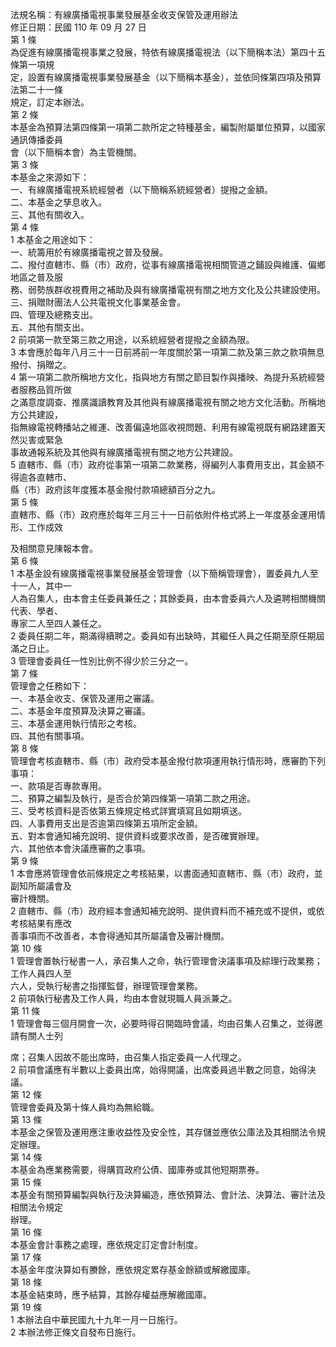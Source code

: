 法規名稱：有線廣播電視事業發展基金收支保管及運用辦法  
修正日期：民國 110 年 09 月 27 日  
第 1 條  
為促進有線廣播電視事業之發展，特依有線廣播電視法（以下簡稱本法）第四十五條第一項規  
定，設置有線廣播電視事業發展基金（以下簡稱本基金），並依同條第四項及預算法第二十一條  
規定，訂定本辦法。  
第 2 條  
本基金為預算法第四條第一項第二款所定之特種基金，編製附屬單位預算，以國家通訊傳播委員  
會（以下簡稱本會）為主管機關。  
第 3 條  
本基金之來源如下：  
一、有線廣播電視系統經營者（以下簡稱系統經營者）提撥之金額。  
二、本基金之孳息收入。  
三、其他有關收入。  
第 4 條  
1 本基金之用途如下：  
一、統籌用於有線廣播電視之普及發展。  
二、撥付直轄市、縣（市）政府，從事有線廣播電視相關管道之鋪設與維護、偏鄉地區之普及服  
務、弱勢族群收視費用之補助及與有線廣播電視有關之地方文化及公共建設使用。  
三、捐贈財團法人公共電視文化事業基金會。  
四、管理及總務支出。  
五、其他有關支出。  
2 前項第一款至第三款之用途，以系統經營者提撥之金額為限。  
3 本會應於每年八月三十一日前將前一年度關於第一項第二款及第三款之款項無息撥付、捐贈之。  
4 第一項第二款所稱地方文化，指與地方有關之節目製作與播映、為提升系統經營者服務品質所做  
之滿意度調查、推廣識讀教育及其他與有線廣播電視有關之地方文化活動。所稱地方公共建設，  
指無線電視轉播站之維運、改善偏遠地區收視問題、利用有線電視既有網路建置天然災害或緊急  
事故通報系統及其他與有線廣播電視有關之地方公共建設。  
5 直轄市、縣（市）政府從事第一項第二款業務，得編列人事費用支出，其金額不得逾各直轄市、  
縣（市）政府該年度獲本基金撥付款項總額百分之九。  
第 5 條  
直轄市、縣（市）政府應於每年三月三十一日前依附件格式將上一年度基金運用情形、工作成效  


及相關意見陳報本會。  
第 6 條  
1 本基金設有線廣播電視事業發展基金管理會（以下簡稱管理會），置委員九人至十一人，其中一  
人為召集人，由本會主任委員兼任之；其餘委員，由本會委員六人及遴聘相關機關代表、學者、  
專家二人至四人兼任之。  
2 委員任期二年，期滿得續聘之。委員如有出缺時，其繼任人員之任期至原任期屆滿之日止。  
3 管理會委員任一性別比例不得少於三分之一。  
第 7 條  
管理會之任務如下：  
一、本基金收支、保管及運用之審議。  
二、本基金年度預算及決算之審議。  
三、本基金運用執行情形之考核。  
四、其他有關事項。  
第 8 條  
管理會考核直轄市、縣（市）政府受本基金撥付款項運用執行情形時，應審酌下列事項：  
一、款項是否專款專用。  
二、預算之編製及執行，是否合於第四條第一項第二款之用途。  
三、受考核資料是否依第五條規定格式詳實填寫且如期填送。  
四、人事費用支出是否逾第四條第五項所定金額。  
五、對本會通知補充說明、提供資料或要求改善，是否確實辦理。  
六、其他依本會決議應審酌之事項。  
第 9 條  
1 本會應將管理會依前條規定之考核結果，以書面通知直轄市、縣（市）政府，並副知所屬議會及  
審計機關。  
2 直轄市、縣（市）政府經本會通知補充說明、提供資料而不補充或不提供，或依考核結果有應改  
善事項而不改善者，本會得通知其所屬議會及審計機關。  
第 10 條  
1 管理會置執行秘書一人，承召集人之命，執行管理會決議事項及綜理行政業務；工作人員四人至  
六人，受執行秘書之指揮監督，辦理管理會業務。  
2 前項執行秘書及工作人員，均由本會就現職人員派兼之。  
第 11 條  
1 管理會每三個月開會一次，必要時得召開臨時會議，均由召集人召集之，並得邀請有關人士列  


席；召集人因故不能出席時，由召集人指定委員一人代理之。  
2 前項會議應有半數以上委員出席，始得開議，出席委員過半數之同意，始得決議。  
第 12 條  
管理會委員及第十條人員均為無給職。  
第 13 條  
本基金之保管及運用應注重收益性及安全性，其存儲並應依公庫法及其相關法令規定辦理。  
第 14 條  
本基金為應業務需要，得購買政府公債、國庫券或其他短期票券。  
第 15 條  
本基金有關預算編製與執行及決算編造，應依預算法、會計法、決算法、審計法及相關法令規定  
辦理。  
第 16 條  
本基金會計事務之處理，應依規定訂定會計制度。  
第 17 條  
本基金年度決算如有賸餘，應依規定累存基金餘額或解繳國庫。  
第 18 條  
本基金結束時，應予結算，其餘存權益應解繳國庫。  
第 19 條  
1 本辦法自中華民國九十九年一月一日施行。  
2 本辦法修正條文自發布日施行。  


